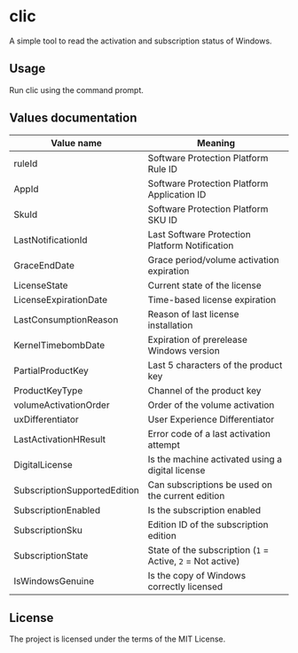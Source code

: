 clic
====

A simple tool to read the activation and subscription status of Windows.

Usage
-----

Run clic using the command prompt.

Values documentation
--------------------

|Value name|Meaning|
|----------|-------|
| ruleId | Software Protection Platform Rule ID |
| AppId | Software Protection Platform Application ID |
| SkuId | Software Protection Platform SKU ID |
| LastNotificationId | Last Software Protection Platform Notification |
| GraceEndDate | Grace period/volume activation expiration |
| LicenseState | Current state of the license |
| LicenseExpirationDate | Time-based license expiration |
| LastConsumptionReason | Reason of last license installation |
| KernelTimebombDate | Expiration of prerelease Windows version |
| PartialProductKey | Last 5 characters of the product key |
| ProductKeyType | Channel of the product key |
| volumeActivationOrder | Order of the volume activation |
| uxDifferentiator | User Experience Differentiator |
| LastActivationHResult | Error code of a last activation attempt |
| DigitalLicense | Is the machine activated using a digital license |
| SubscriptionSupportedEdition | Can subscriptions be used on the current edition |
| SubscriptionEnabled | Is the subscription enabled |
| SubscriptionSku | Edition ID of the subscription edition |
| SubscriptionState | State of the subscription (`1` = Active, `2` = Not active) |
| IsWindowsGenuine | Is the copy of Windows correctly licensed |

License
-------
The project is licensed under the terms of the MIT License.
